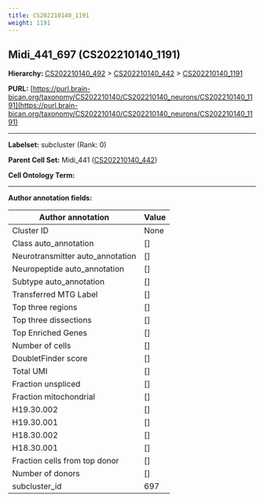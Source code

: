```yaml
---
title: CS202210140_1191
weight: 1191
---
```

## Midi_441_697 (CS202210140_1191)
<b>Hierarchy: </b>
[CS202210140_492](../CS202210140_492) >
[CS202210140_442](../CS202210140_442) >
[CS202210140_1191](../CS202210140_1191)

**PURL:** [https://purl.brain-bican.org/taxonomy/CS202210140/CS202210140_neurons/CS202210140_1191](https://purl.brain-bican.org/taxonomy/CS202210140/CS202210140_neurons/CS202210140_1191)

---


**Labelset:** subcluster (Rank: 0)

**Parent Cell Set:** Midi_441 ([CS202210140_442](../CS202210140_442))



**Cell Ontology Term:** 

[MARKER GENES.]: #


---

[TRANSFERRED ANNOTATIONS.]: #


[AUTHOR ANNOTATION FIELDS.]: #


**Author annotation fields:**

| Author annotation | Value |
|-------------------|-------|
|Cluster ID|None|
|Class auto_annotation|[]|
|Neurotransmitter auto_annotation|[]|
|Neuropeptide auto_annotation|[]|
|Subtype auto_annotation|[]|
|Transferred MTG Label|[]|
|Top three regions|[]|
|Top three dissections|[]|
|Top Enriched Genes|[]|
|Number of cells|[]|
|DoubletFinder score|[]|
|Total UMI|[]|
|Fraction unspliced|[]|
|Fraction mitochondrial|[]|
|H19.30.002|[]|
|H19.30.001|[]|
|H18.30.002|[]|
|H18.30.001|[]|
|Fraction cells from top donor|[]|
|Number of donors|[]|
|subcluster_id|697|
